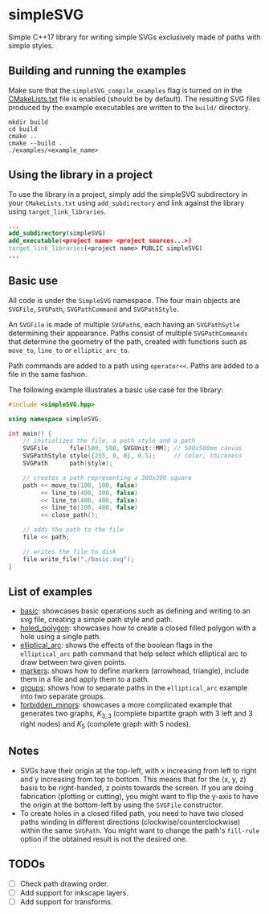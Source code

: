 # simpleSVG
Simple C++17 library for writing simple SVGs exclusively made of paths with simple styles.

## Building and running the examples
Make sure that the ```simpleSVG_compile_examples``` flag is turned on in the [CMakeLists.txt](/CMakeLists.txt) file is enabled (should be by default). The resulting SVG files produced by the example executables are written to the ```build/``` directory.
```console
mkdir build
cd build
cmake ..
cmake --build .
./examples/<example_name>
```

## Using the library in a project
To use the library in a project, simply add the simpleSVG subdirectory in your `CMakeLists.txt` using `add_subdirectory` and link against the library using `target_link_libraries`.
```CMake
...
add_subdirectory(simpleSVG)
add_executable(<project name> <project sources...>)
target_link_libraries(<project name> PUBLIC simpleSVG)
...
```

## Basic use
All code is under the `SimpleSVG` namespace. The four main objects are `SVGFile`, `SVGPath`, `SVGPathCommand` and `SVGPathStyle`.

An `SVGFile` is made of multiple `SVGPath`s, each having an `SVGPathSytle` determining their appearance. Paths consist of multiple `SVGPathCommands` that determine the geometry of the path, created with functions such as `move_to`, `line_to` or `elliptic_arc_to`.

Path commands are added to a path using `operator<<`. Paths are added to a file in the same fashion.

The following example illustrates a basic use case for the library:
```C++
#include <simpleSVG.hpp>

using namespace simpleSVG;

int main() {
    // initializes the file, a path style and a path
    SVGFile      file(500, 500, SVGUnit::MM); // 500x500mm canvas
    SVGPathStyle style({255, 0, 0}, 0.5);     // color, thickness
    SVGPath      path(style);

    // creates a path representing a 300x300 square
    path << move_to(100, 100, false)
         << line_to(400, 100, false)
         << line_to(400, 400, false)
         << line_to(100, 400, false)
         << close_path();

    // adds the path to the file
    file << path;

    // writes the file to disk
    file.write_file("./basic.svg");
}
```

## List of examples
- [basic](/examples/basic/main.cpp): showcases basic operations such as defining and writing to an svg file, creating a simple path style and path.
- [holed_polygon](/examples/holed_polygon/main.cpp): showcases how to create a closed filled polygon with a hole using a single path.
- [elliptical_arc](/examples/elliptical_arc/main.cpp): shows the effects of the boolean flags in the `elliptical_arc` path command that help select which elliptical arc to draw between two given points.
- [markers](/examples/markers/main.cpp): shows how to define markers (arrowhead, triangle), include them in a file and apply them to a path.
- [groups](/examples/groups/main.cpp): shows how to separate paths in the `elliptical_arc` example into two separate groups.
- [forbidden_minors](/examples/forbidden_minors/main.cpp): showcases a more complicated example that generates two graphs, $K_{3,3}$ (complete bipartite graph with $3$ left and $3$ right nodes) and $K_5$ (complete graph with $5$ nodes).

## Notes
- SVGs have their origin at the top-left, with x increasing from left to right and y increasing from top to bottom. This means that for the (x, y, z) basis to be right-handed, z points towards the screen. If you are doing fabrication (plotting or cutting), you might want to flip the y-axis to have the origin at the bottom-left by using the `SVGFile` constructor.
- To create holes in a closed filled path, you need to have two closed paths winding in different directions (clockwise/counterclockwise) within the same `SVGPath`. You might want to change the path's `fill-rule` option if the obtained result is not the desired one.

## TODOs
- [ ] Check path drawing order.
- [ ] Add support for inkscape layers.
- [ ] Add support for transforms.
